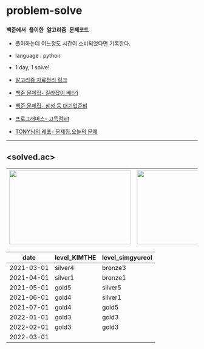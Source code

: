 # problem-solve

### `백준에서 풀이한 알고리즘 문제코드`
- 풀이하는데 어느정도 시간이 소비되었다면 기록한다.
- language : python
- 1 day, 1 solve!

- [알고리즘 자료정리 링크](https://docs.google.com/document/d/1rKqgJJ8dncenY-cXzKlQ1RZSf4gjo-_wVMjV9rjE_iw/edit?usp=sharing, "구글 문서")

- [백준 문제집- 길라잡이 베타1](https://www.acmicpc.net/workbook/view/2418)

- [백준 문제집- 삼성 등 대기업준비](https://www.acmicpc.net/group/workbook/list/9962)

- [프로그래머스- 고득점kit](https://programmers.co.kr/learn/challenges)

- [TONY님의 레포- 문제집,오늘의 문제](https://github.com/tony9402/baekjoon)

 ___

## **<solved.ac>**

|<a href="https://solved.ac/kcms2369"><img height="195px" width="320px" src="http://mazassumnida.wtf/api/v2/generate_badge?boj=kcms2369" /></a>|<a href="https://solved.ac/tlarbfuf"><img height="195px" width="320px" src="http://mazassumnida.wtf/api/v2/generate_badge?boj=tlarbfuf" /></a>|
|--|--|

|date|level_KIMTHE|level_simgyureol|
|--|--|--|
|2021-03-01|silver4|bronze3|
|2021-04-01|silver1|bronze1|
|2021-05-01|gold5|silver5|
|2021-06-01|gold4|silver1|
|2021-07-01|gold4|gold5|
|2022-01-01|gold3|gold3|
|2022-02-01|gold3|gold3|
|2022-03-01|||
